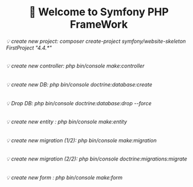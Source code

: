 <h1 align="center" >👋 Welcome to  Symfony PHP FrameWork </h1>
<h6>💡 create new project: composer create-project symfony/website-skeleton FirstProject "4.4.*"</h6>
<h6>💡 create new controller: php bin/console make:controller </h6>
<h6>💡 create new DB: php bin/console doctrine:database:create </h6>
<h6>💡 Drop DB: php bin/console doctrine:database:drop --force </h6>
<h6>💡 create new entity : php bin/console make:entity </h6>
<h6>💡 create new migration (1/2): php bin/console make:migration </h6>
<h6>💡 create new migration (2/2): php bin/console doctrine:migrations:migrate </h6>
<h6>💡 create new form : php bin/console make:form </h6>


